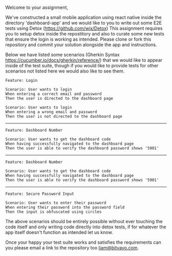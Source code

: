 Welcome to your assignment,

We've constructed a small mobile application using react native inside the directory 'dashboard-app' and we would like to you to write out some E2E tests using Detox (https://github.com/wix/Detox) This assignment requires you to setup detox inside the repostitory and also to curate some new tests that ensure the login is working as intended. Please clone or fork this repository and commit your solution alongside the app and instructions.

Below we have listed some scenarios (Gherkin Syntax https://cucumber.io/docs/gherkin/reference/) that we would like to appear inside of the test suite, though if you would like to provide tests for other scenarios not listed here we would also like to see them.

    Feature: Login

    Scenario: User wants to login
    When entering a correct email and password
    Then the user is directed to the dashboard page
    
    Scenario: User wants to login
    When entering a wrong email and password
    Then the user is not directed to the dashboard page
    
---

    Feature: Dashboard Number

    Scenario: User wants to get the dashboard code
    When having successfully navigated to the dashboard page
    Then the user is able to verify the dashboard password shows '5901'

---

    Feature: Dashboard Number

    Scenario: User wants to get the dashboard code
    When having successfully navigated to the dashboard page
    Then the user is able to verify the dashboard password shows '5901'

---

    Feature: Secure Password Input

    Scenario: User wants to enter their password
    When entering their password into the password field
    Then the input is obfuscated using circles
    

The above scenarios should be entirely possible without ever touching the code itself and only writing code directly into detox tests, if for whatever the app itself doesn't function as intended let us know.

Once your happy your test suite works and satisfies the requirements can you please email a link to the repository too liam@bitvavo.com.
    